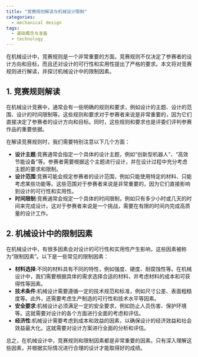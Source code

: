 ```yaml
---  
title: "竞赛规则解读与机械设计限制"  
categories:  
  - mechanical design  
tags: 
  - 基础概念与准备 
  - technology  
---  
```


在机械设计中，竞赛规则是一个非常重要的方面。竞赛规则不仅决定了参赛者的设计方向和目标，而且还对设计的可行性和实用性提出了严格的要求。本文将对竞赛规则进行解读，并探讨机械设计中的限制因素。

## 1. 竞赛规则解读

在机械设计竞赛中，通常会有一些明确的规则和要求，例如设计的主题、设计的范围、设计的时间限制等。这些规则和要求对于参赛者来说是非常重要的，因为它们直接决定了参赛者的设计方向和目标。同时，这些规则和要求也是评委们评判参赛作品的重要依据。

在解读竞赛规则时，我们需要特别注意以下几个方面：

- **设计主题**:竞赛通常会指定一个具体的设计主题，例如“创新型机器人”、“高效节能设备”等。参赛者需要根据这个主题进行设计，并在设计过程中充分考虑主题的要求和限制。
- **设计范围**:竞赛可能会规定参赛者的设计范围，例如只能使用特定的材料、只能考虑某些功能等。这些范围对于参赛者来说是非常重要的，因为它们直接影响到设计的可行性和实用性。
- **时间限制**:竞赛通常会规定一个具体的时间限制，例如只有多少小时或几天的时间来完成设计。这对于参赛者来说是一个挑战，需要在有限的时间内完成高质量的设计工作。

## 2. 机械设计中的限制因素

在机械设计中，有很多因素会对设计的可行性和实用性产生影响，这些因素被称为“限制因素”。以下是一些常见的限制因素：

- **材料选择**:不同的材料具有不同的特性，例如强度、硬度、耐腐蚀性等。在机械设计中，我们需要根据具体的需求选择合适的材料，并考虑材料的成本和可获得性等因素。
- **技术条件**:机械设计需要遵循一定的技术规范和标准，例如尺寸公差、表面粗糙度等。此外，还需要考虑生产制造的可行性和技术水平等因素。
- **安全要求**:机械设计必须满足一定的安全要求，例如防止人员伤害、保护环境等。这就需要对设计的各个方面进行全面的考虑和评估。
- **经济性**:机械设计需要考虑到成本和效益的因素，以确保设计的经济效益和社会效益最大化。这就需要对设计方案进行全面的分析和评估。

总之，在机械设计中，竞赛规则和限制因素都是非常重要的因素。只有深入理解这些因素，并根据实际情况进行合理的设计才能取得好的成绩。 
